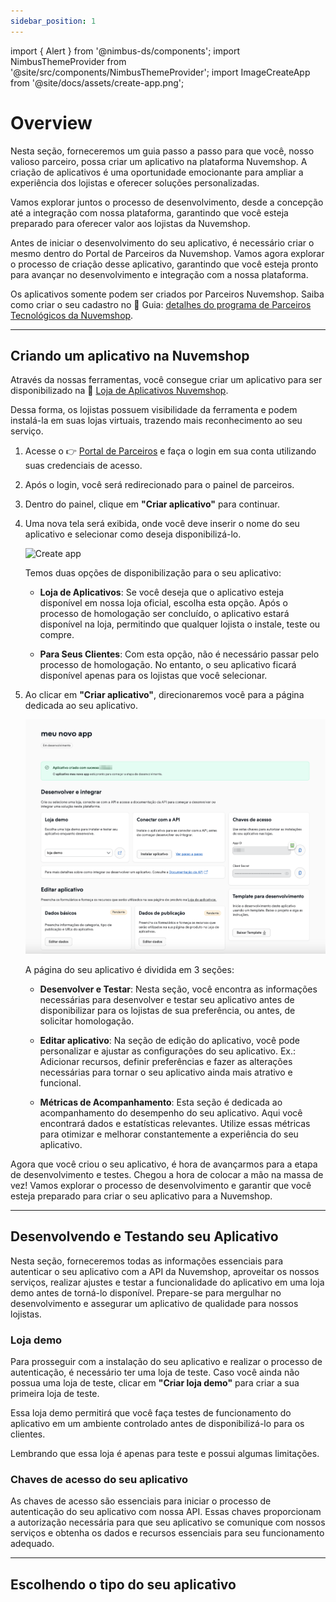 ```yaml
---
sidebar_position: 1
---
```


import { Alert } from '@nimbus-ds/components';
import NimbusThemeProvider from '@site/src/components/NimbusThemeProvider';
import ImageCreateApp from '@site/docs/assets/create-app.png';

# Overview

Nesta seção, forneceremos um guia passo a passo para que você, nosso valioso parceiro, possa criar um aplicativo na plataforma Nuvemshop. A criação de aplicativos é uma oportunidade emocionante para ampliar a experiência dos lojistas e oferecer soluções personalizadas.

Vamos explorar juntos o processo de desenvolvimento, desde a concepção até a integração com nossa plataforma, garantindo que você esteja preparado para oferecer valor aos lojistas da Nuvemshop.

Antes de iniciar o desenvolvimento do seu aplicativo, é necessário criar o mesmo dentro do Portal de Parceiros da Nuvemshop. Vamos agora explorar o
processo de criação desse aplicativo, garantindo que você esteja pronto para avançar no desenvolvimento e integração com a nossa plataforma.

Os aplicativos somente podem ser criados por Parceiros Nuvemshop. Saiba como criar o seu cadastro no 📝 Guia: [detalhes do programa de Parceiros Tecnológicos da Nuvemshop](https://atendimento.nuvemshop.com.br/pt_BR/parceiros-tecnologicos/como-fazer-um-aplicativo-para-a-loja-de-aplicativos-nuvemshop).

---

## Criando um aplicativo na Nuvemshop

Através da nossas ferramentas, você consegue criar um aplicativo para ser disponibilizado na 📱 [Loja de Aplicativos Nuvemshop](https://www.nuvemshop.com.br/loja-aplicativos-nuvem).

Dessa forma, os lojistas possuem visibilidade da ferramenta e podem instalá-la em suas lojas virtuais, trazendo mais reconhecimento ao seu serviço.

1. Acesse o 👉 [Portal de Parceiros](https://partners.nuvemshop.com.br) e faça o login em sua conta utilizando suas credenciais de acesso.

2. Após o login, você será redirecionado para o painel de parceiros.

3. Dentro do painel, clique em **"Criar aplicativo"** para continuar.

4. Uma nova tela será exibida, onde você deve inserir o nome do seu aplicativo e selecionar como deseja disponibilizá-lo.

   <img src={ImageCreateApp} width="287" alt="Create app"  />

   Temos duas opções de disponibilização para o seu aplicativo:

   - **Loja de Aplicativos**: Se você deseja que o aplicativo esteja disponível em nossa loja oficial, escolha esta opção. Após o processo de homologação ser concluído, o aplicativo estará disponível na loja, permitindo que qualquer lojista o instale, teste ou compre.

   - **Para Seus Clientes**: Com esta opção, não é necessário passar pelo processo de homologação. No entanto, o seu aplicativo ficará disponível apenas para os lojistas que você selecionar.

5. Ao clicar em **"Criar aplicativo"**, direcionaremos você para a página dedicada ao seu aplicativo.

   ![App uninstall](../assets/my-new-app.png "App uninstall")

   A página do seu aplicativo é dividida em 3 seções:

   - **Desenvolver e Testar**: Nesta seção, você encontra as informações necessárias para desenvolver e testar seu aplicativo antes de disponibilizar para os lojistas de sua preferência, ou antes, de solicitar homologação.

   - **Editar aplicativo**: Na seção de edição do aplicativo, você pode personalizar e ajustar as configurações do seu aplicativo. Ex.: Adicionar recursos, definir preferências e fazer as alterações necessárias para tornar o seu aplicativo ainda mais atrativo e funcional.

   - **Métricas de Acompanhamento**: Esta seção é dedicada ao acompanhamento do desempenho do seu aplicativo. Aqui você encontrará dados e estatísticas relevantes. Utilize essas métricas para otimizar e melhorar constantemente a experiência do seu aplicativo.

Agora que você criou o seu aplicativo, é hora de avançarmos para a etapa de desenvolvimento e testes. Chegou a hora de colocar a mão na massa de vez! Vamos explorar o processo de desenvolvimento e garantir que você esteja preparado para criar o seu aplicativo para a Nuvemshop.

---

## Desenvolvendo e Testando seu Aplicativo

Nesta seção, forneceremos todas as informações essenciais para autenticar o seu aplicativo com a API da Nuvemshop, aproveitar os nossos serviços, realizar ajustes e testar a funcionalidade do aplicativo em uma loja demo antes de torná-lo disponível. Prepare-se para mergulhar no desenvolvimento e assegurar um aplicativo de qualidade para nossos lojistas.

### Loja demo

Para prosseguir com a instalação do seu aplicativo e realizar o processo de autenticação, é necessário ter uma loja de teste. Caso você ainda não possua uma loja de teste, clicar em **"Criar loja demo"** para criar a sua primeira loja de teste.

Essa loja demo permitirá que você faça testes de funcionamento do aplicativo em um ambiente controlado antes de disponibilizá-lo para os clientes.

<NimbusThemeProvider>
    <Alert appearance="primary" title="📌 Observação">
        Lembrando que essa loja é apenas para teste e possui algumas limitações.
    </Alert>
</NimbusThemeProvider>

### Chaves de acesso do seu aplicativo

As chaves de acesso são essenciais para iniciar o processo de autenticação do seu aplicativo com nossa API.
Essas chaves proporcionam a autorização necessária para que seu aplicativo se comunique com nossos serviços e obtenha os dados e recursos essenciais para seu funcionamento adequado.

---

## Escolhendo o tipo do seu aplicativo
